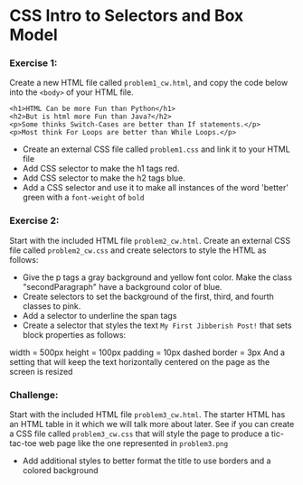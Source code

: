 # CSS Intro to Selectors and Box Model

### Exercise 1:

Create a new HTML file called ```problem1_cw.html```, and copy the code below into the ```<body>``` of your HTML file. 
```
<h1>HTML Can be more Fun than Python</h1>
<h2>But is html more Fun than Java?</h2>
<p>Some thinks Switch-Cases are better than If statements.</p>
<p>Most think For Loops are better than While Loops.</p>
```
* Create an external CSS file called ```problem1.css``` and link it to your HTML file
* Add CSS selector to make the h1 tags red.
* Add CSS selector to make the h2 tags blue.
* Add a CSS selector and use it to make all instances of the word 'better' green with a ```font-weight``` of ```bold```


### Exercise 2:

Start with the included HTML file ```problem2_cw.html```. Create an external CSS file called ```problem2_cw.css``` and create selectors to style the HTML as follows:

* Give the p tags a gray background and yellow font color. Make the class "secondParagraph" have a background color of blue.
* Create selectors to set the background of the first, third, and fourth classes to pink.
* Add a selector to underline the span tags
* Create a selector that styles the text ```My First Jibberish Post!``` that sets block properties as follows:

width = 500px
height = 100px
padding = 10px
dashed border = 3px
And a setting that will keep the text horizontally centered on the page as the screen is resized

### Challenge:

Start with the included HTML file ```problem3_cw.html```. The starter HTML has an HTML table in it which we will talk more about later. See if you can create a CSS file called ```problem3_cw.css``` that will style the page to produce a tic-tac-toe web page like the one represented in ```problem3.png```

* Add additional styles to better format the title to use borders and a colored background

